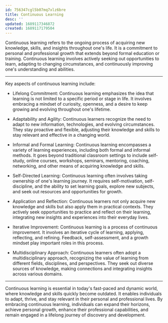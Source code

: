 ```yaml
---
id: 756347cgl5b07mq7xlz6bre
title: Continuous Learning
desc: ''
updated: 1689117346872
created: 1689117179504
---
```


Continuous learning refers to the ongoing process of acquiring new knowledge, skills, and insights throughout one's life. It is a commitment to personal and professional growth that extends beyond formal education or training. Continuous learning involves actively seeking out opportunities to learn, adapting to changing circumstances, and continuously improving one's understanding and abilities.

---

Key aspects of continuous learning include:

- Lifelong Commitment: Continuous learning emphasizes the idea that learning is not limited to a specific period or stage in life. It involves embracing a mindset of curiosity, openness, and a desire to keep growing and evolving throughout one's lifetime.

- Adaptability and Agility: Continuous learners recognize the need to adapt to new information, technologies, and evolving circumstances. They stay proactive and flexible, adjusting their knowledge and skills to stay relevant and effective in a changing world.

- Informal and Formal Learning: Continuous learning encompasses a variety of learning experiences, including both formal and informal methods. It goes beyond traditional classroom settings to include self-study, online courses, workshops, seminars, mentoring, coaching, networking, and other means of acquiring knowledge and skills.

- Self-Directed Learning: Continuous learning often involves taking ownership of one's learning journey. It requires self-motivation, self-discipline, and the ability to set learning goals, explore new subjects, and seek out resources and opportunities for growth.

- Application and Reflection: Continuous learners not only acquire new knowledge and skills but also apply them in practical contexts. They actively seek opportunities to practice and reflect on their learning, integrating new insights and experiences into their everyday lives.

- Iterative Improvement: Continuous learning is a process of continuous improvement. It involves an iterative cycle of learning, applying, reflecting, and refining. Feedback, self-assessment, and a growth mindset play important roles in this process.

- Multidisciplinary Approach: Continuous learners often adopt a multidisciplinary approach, recognizing the value of learning from different fields, disciplines, and perspectives. They seek out diverse sources of knowledge, making connections and integrating insights across various domains.

---

Continuous learning is essential in today's fast-paced and dynamic world, where knowledge and skills quickly become outdated. It enables individuals to adapt, thrive, and stay relevant in their personal and professional lives. By embracing continuous learning, individuals can expand their horizons, achieve personal growth, enhance their professional capabilities, and remain engaged in a lifelong journey of discovery and development.